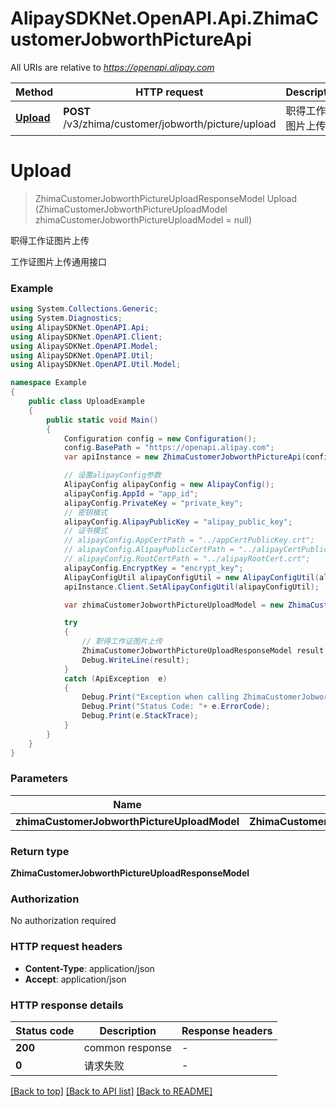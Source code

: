 # AlipaySDKNet.OpenAPI.Api.ZhimaCustomerJobworthPictureApi

All URIs are relative to *https://openapi.alipay.com*

Method | HTTP request | Description
------------- | ------------- | -------------
[**Upload**](ZhimaCustomerJobworthPictureApi.md#upload) | **POST** /v3/zhima/customer/jobworth/picture/upload | 职得工作证图片上传


<a name="upload"></a>
# **Upload**
> ZhimaCustomerJobworthPictureUploadResponseModel Upload (ZhimaCustomerJobworthPictureUploadModel zhimaCustomerJobworthPictureUploadModel = null)

职得工作证图片上传

工作证图片上传通用接口

### Example
```csharp
using System.Collections.Generic;
using System.Diagnostics;
using AlipaySDKNet.OpenAPI.Api;
using AlipaySDKNet.OpenAPI.Client;
using AlipaySDKNet.OpenAPI.Model;
using AlipaySDKNet.OpenAPI.Util;
using AlipaySDKNet.OpenAPI.Util.Model;

namespace Example
{
    public class UploadExample
    {
        public static void Main()
        {
            Configuration config = new Configuration();
            config.BasePath = "https://openapi.alipay.com";
            var apiInstance = new ZhimaCustomerJobworthPictureApi(config);

            // 设置alipayConfig参数
            AlipayConfig alipayConfig = new AlipayConfig();
            alipayConfig.AppId = "app_id";
            alipayConfig.PrivateKey = "private_key";
            // 密钥模式
            alipayConfig.AlipayPublicKey = "alipay_public_key";
            // 证书模式
            // alipayConfig.AppCertPath = "../appCertPublicKey.crt";
            // alipayConfig.AlipayPublicCertPath = "../alipayCertPublicKey_RSA2.crt";
            // alipayConfig.RootCertPath = "../alipayRootCert.crt";
            alipayConfig.EncryptKey = "encrypt_key";
            AlipayConfigUtil alipayConfigUtil = new AlipayConfigUtil(alipayConfig);
            apiInstance.Client.SetAlipayConfigUtil(alipayConfigUtil);

            var zhimaCustomerJobworthPictureUploadModel = new ZhimaCustomerJobworthPictureUploadModel(); // ZhimaCustomerJobworthPictureUploadModel |  (optional) 

            try
            {
                // 职得工作证图片上传
                ZhimaCustomerJobworthPictureUploadResponseModel result = apiInstance.Upload(zhimaCustomerJobworthPictureUploadModel);
                Debug.WriteLine(result);
            }
            catch (ApiException  e)
            {
                Debug.Print("Exception when calling ZhimaCustomerJobworthPictureApi.Upload: " + e.Message );
                Debug.Print("Status Code: "+ e.ErrorCode);
                Debug.Print(e.StackTrace);
            }
        }
    }
}
```

### Parameters

Name | Type | Description  | Notes
------------- | ------------- | ------------- | -------------
 **zhimaCustomerJobworthPictureUploadModel** | **ZhimaCustomerJobworthPictureUploadModel**|  | [optional] 

### Return type

**ZhimaCustomerJobworthPictureUploadResponseModel**

### Authorization

No authorization required

### HTTP request headers

 - **Content-Type**: application/json
 - **Accept**: application/json


### HTTP response details
| Status code | Description | Response headers |
|-------------|-------------|------------------|
| **200** | common response |  -  |
| **0** | 请求失败 |  -  |

[[Back to top]](#) [[Back to API list]](../README.md#documentation-for-api-endpoints) [[Back to README]](../README.md)


